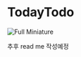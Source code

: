 # TodayTodo
    
    
![Full Miniature](https://github.com/junghoonshin3/TodayTodo/assets/42196666/5e7e265c-8b5a-43d8-8311-d1f9cf8f3ee3)

추후 read me 작성예정